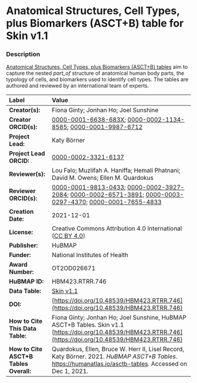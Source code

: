 # Anatomical Structures, Cell Types, plus Biomarkers (ASCT+B) table for Skin v1.1

### Description
[Anatomical Structures, Cell Types, plus Biomarkers (ASCT+B) tables](https://humanatlas.io/asctb-tables) aim to capture the nested *part_of* structure of anatomical human body parts, the typology of cells, and biomarkers used to identify cell types. The tables are authored and reviewed by an international team of experts.

| Label | Value |
| :------------- |:-------------|
| **Creator(s):** | Fiona Ginty; Jonhan Ho; Joel Sunshine |
| **Creator ORCID(s):** | [0000-0001-6638-683X](https://orcid.org/0000-0001-6638-683X); [0000-0002-1134-8585](https://orcid.org/0000-0002-1134-8585); [0000-0001-9987-6712](https://orcid.org/0000-0001-9987-6712) |
| **Project Lead:** | Katy B&ouml;rner |
| **Project Lead ORCID:** | [0000-0002-3321-6137](https://orcid.org/0000-0002-3321-6137) |
| **Reviewer(s):** | Lou Falo; Muzlifah A. Haniffa; Hemali Phatnani; David M. Owens; Ellen M. Quardokus   |
| **Reviewer ORCID(s):** | [0000-0001-9813-0433](https://orcid.org/0000-0001-9813-0433); [0000-0002-3927-2084](https://orcid.org/0000-0002-3927-2084); [0000-0002-6571-3891](https://orcid.org/0000-0002-6571-3891); [0000-0003-0297-4370](https://orcid.org/0000-0003-0297-4370); [0000-0001-7655-4833](https://orcid.org/0000-0001-7655-4833) |
| **Creation Date:** | 2021-12-01 |
| **License:** | Creative Commons Attribution 4.0 International ([CC BY 4.0](https://creativecommons.org/licenses/by/4.0/)) |
| **Publisher:** | HuBMAP |
| **Funder:** | National Institutes of Health |
| **Award Number:** | OT2OD026671 |
| **HuBMAP ID:** | HBM423.RTRR.746 |
| **Data Table:** | [Skin v1.1](https://hubmapconsortium.github.io/ccf-releases/v1.1/asct-b/ASCT-B_VH_Skin.csv)  |
| **DOI:** | [https://doi.org/10.48539/HBM423.RTRR.746](https://doi.org/10.48539/HBM423.RTRR.746) |
| **How to Cite This Data Table:** | Fiona Ginty; Jonhan Ho; Joel Sunshine, HuBMAP ASCT+B Tables. Skin v1.1 [https://doi.org/10.48539/HBM423.RTRR.746](https://doi.org/10.48539/HBM423.RTRR.746) |
| **How to Cite ASCT+B Tables Overall:** | Quardokus, Ellen, Bruce W. Herr II, Lisel Record, Katy B&ouml;rner. 2021. *HuBMAP ASCT+B Tables*. https://humanatlas.io/asctb-tables. Accessed on Dec 1, 2021. |
